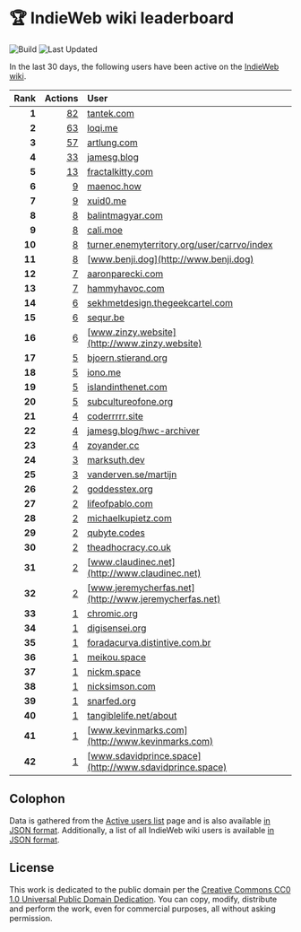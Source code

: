 # 🏆 IndieWeb wiki leaderboard

![Build](https://img.shields.io/github/actions/workflow/status/jgarber623/indieweb-wiki-leaderboard/build.yml?style=for-the-badge)
![Last Updated](https://img.shields.io/badge/last%20updated-2%20March%202025%20at%206:32:56%20UTC-ff5c01?style=for-the-badge)

In the last 30 days, the following users have been active on the [IndieWeb wiki](https://indieweb.org).

| Rank | Actions | User |
|-----:|--------:|:-----|
| **1** | [82](https://indieweb.org/Special:Contributions/Tantek.com) | [tantek.com](http://tantek.com) |
| **2** | [63](https://indieweb.org/Special:Contributions/Loqi.me) | [loqi.me](http://loqi.me) |
| **3** | [57](https://indieweb.org/Special:Contributions/Artlung.com) | [artlung.com](http://artlung.com) |
| **4** | [33](https://indieweb.org/Special:Contributions/Jamesg.blog) | [jamesg.blog](http://jamesg.blog) |
| **5** | [13](https://indieweb.org/Special:Contributions/Fractalkitty.com) | [fractalkitty.com](http://fractalkitty.com) |
| **6** | [9](https://indieweb.org/Special:Contributions/Maenoc.how) | [maenoc.how](http://maenoc.how) |
| **7** | [9](https://indieweb.org/Special:Contributions/Xuid0.me) | [xuid0.me](http://xuid0.me) |
| **8** | [8](https://indieweb.org/Special:Contributions/Balintmagyar.com) | [balintmagyar.com](http://balintmagyar.com) |
| **9** | [8](https://indieweb.org/Special:Contributions/Cali.moe) | [cali.moe](http://cali.moe) |
| **10** | [8](https://indieweb.org/Special:Contributions/Turner.enemyterritory.org_user_carrvo_index) | [turner.enemyterritory.org/user/carrvo/index](http://turner.enemyterritory.org/user/carrvo/index) |
| **11** | [8](https://indieweb.org/Special:Contributions/Www.benji.dog) | [www.benji.dog](http://www.benji.dog) |
| **12** | [7](https://indieweb.org/Special:Contributions/Aaronparecki.com) | [aaronparecki.com](http://aaronparecki.com) |
| **13** | [7](https://indieweb.org/Special:Contributions/Hammyhavoc.com) | [hammyhavoc.com](http://hammyhavoc.com) |
| **14** | [6](https://indieweb.org/Special:Contributions/Sekhmetdesign.thegeekcartel.com) | [sekhmetdesign.thegeekcartel.com](http://sekhmetdesign.thegeekcartel.com) |
| **15** | [6](https://indieweb.org/Special:Contributions/Sequr.be) | [sequr.be](http://sequr.be) |
| **16** | [6](https://indieweb.org/Special:Contributions/Www.zinzy.website) | [www.zinzy.website](http://www.zinzy.website) |
| **17** | [5](https://indieweb.org/Special:Contributions/Bjoern.stierand.org) | [bjoern.stierand.org](http://bjoern.stierand.org) |
| **18** | [5](https://indieweb.org/Special:Contributions/Iono.me) | [iono.me](http://iono.me) |
| **19** | [5](https://indieweb.org/Special:Contributions/Islandinthenet.com) | [islandinthenet.com](http://islandinthenet.com) |
| **20** | [5](https://indieweb.org/Special:Contributions/Subcultureofone.org) | [subcultureofone.org](http://subcultureofone.org) |
| **21** | [4](https://indieweb.org/Special:Contributions/Coderrrrr.site) | [coderrrrr.site](http://coderrrrr.site) |
| **22** | [4](https://indieweb.org/Special:Contributions/Jamesg.blog_hwc-archiver) | [jamesg.blog/hwc-archiver](http://jamesg.blog/hwc-archiver) |
| **23** | [4](https://indieweb.org/Special:Contributions/Zoyander.cc) | [zoyander.cc](http://zoyander.cc) |
| **24** | [3](https://indieweb.org/Special:Contributions/Marksuth.dev) | [marksuth.dev](http://marksuth.dev) |
| **25** | [3](https://indieweb.org/Special:Contributions/Vanderven.se_martijn) | [vanderven.se/martijn](http://vanderven.se/martijn) |
| **26** | [2](https://indieweb.org/Special:Contributions/Goddesstex.org) | [goddesstex.org](http://goddesstex.org) |
| **27** | [2](https://indieweb.org/Special:Contributions/Lifeofpablo.com) | [lifeofpablo.com](http://lifeofpablo.com) |
| **28** | [2](https://indieweb.org/Special:Contributions/Michaelkupietz.com) | [michaelkupietz.com](http://michaelkupietz.com) |
| **29** | [2](https://indieweb.org/Special:Contributions/Qubyte.codes) | [qubyte.codes](http://qubyte.codes) |
| **30** | [2](https://indieweb.org/Special:Contributions/Theadhocracy.co.uk) | [theadhocracy.co.uk](http://theadhocracy.co.uk) |
| **31** | [2](https://indieweb.org/Special:Contributions/Www.claudinec.net) | [www.claudinec.net](http://www.claudinec.net) |
| **32** | [2](https://indieweb.org/Special:Contributions/Www.jeremycherfas.net) | [www.jeremycherfas.net](http://www.jeremycherfas.net) |
| **33** | [1](https://indieweb.org/Special:Contributions/Chromic.org) | [chromic.org](http://chromic.org) |
| **34** | [1](https://indieweb.org/Special:Contributions/Digisensei.org) | [digisensei.org](http://digisensei.org) |
| **35** | [1](https://indieweb.org/Special:Contributions/Foradacurva.distintive.com.br) | [foradacurva.distintive.com.br](http://foradacurva.distintive.com.br) |
| **36** | [1](https://indieweb.org/Special:Contributions/Meikou.space) | [meikou.space](http://meikou.space) |
| **37** | [1](https://indieweb.org/Special:Contributions/Nickm.space) | [nickm.space](http://nickm.space) |
| **38** | [1](https://indieweb.org/Special:Contributions/Nicksimson.com) | [nicksimson.com](http://nicksimson.com) |
| **39** | [1](https://indieweb.org/Special:Contributions/Snarfed.org) | [snarfed.org](http://snarfed.org) |
| **40** | [1](https://indieweb.org/Special:Contributions/Tangiblelife.net_about) | [tangiblelife.net/about](http://tangiblelife.net/about) |
| **41** | [1](https://indieweb.org/Special:Contributions/Www.kevinmarks.com) | [www.kevinmarks.com](http://www.kevinmarks.com) |
| **42** | [1](https://indieweb.org/Special:Contributions/Www.sdavidprince.space) | [www.sdavidprince.space](http://www.sdavidprince.space) |


## Colophon

Data is gathered from the [Active users list](https://indieweb.org/Special:ActiveUsers) page and is also available [in JSON format](https://github.com/jgarber623/indieweb-wiki-leaderboard/blob/main/data/leaderboard.json). Additionally, a list of all IndieWeb wiki users is available [in JSON format](https://github.com/jgarber623/indieweb-wiki-leaderboard/blob/main/data/users.json).

## License

This work is dedicated to the public domain per the [Creative Commons CC0 1.0 Universal Public Domain Dedication](https://creativecommons.org/publicdomain/zero/1.0/). You can copy, modify, distribute and perform the work, even for commercial purposes, all without asking permission.
